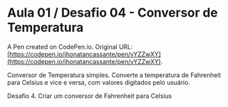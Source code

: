 # Aula 01 / Desafio 04 - Conversor de Temperatura

A Pen created on CodePen.io. Original URL: [https://codepen.io/jhonatancassante/pen/vYZZwXY](https://codepen.io/jhonatancassante/pen/vYZZwXY).

Conversor de Temperatura simples. Converte a temperatura de Fahrenheit para Celsius e vice e versa, com valores digitados pelo usuário.

Desafio 4. Criar um conversor de Fahrenheit para Celsius